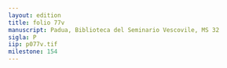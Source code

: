 ```yaml
---
layout: edition
title: folio 77v
manuscript: Padua, Biblioteca del Seminario Vescovile, MS 32
sigla: P
iip: p077v.tif
milestone: 154
---
```

